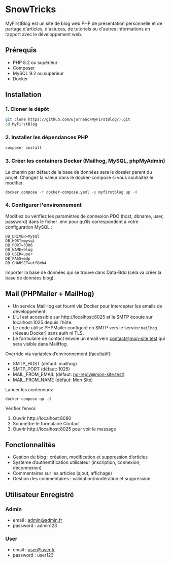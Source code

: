 # SnowTricks

MyFirstBlog est un site de blog web PHP de présentation personnelle et de partage d'articles, d'astuces, de tutoriels ou d'autres informations en rapport avec le développement web.

## Prérequis

- PHP 8.2 ou supérieur
- Composer
- MySQL 9.2 ou supérieur
- Docker

## Installation

### 1. Cloner le dépôt

```bash
git clone https://github.com/Ejornanc/MyFirstBlog/).git
cd MyFirstBlog
```

### 2. Installer les dépendances PHP

```bash
composer install
```

### 3. Créer les containers Docker (Mailhog, MySQL, phpMyAdmin)

Le chemin par défaut de la base de données sera le dossier parent du projet. Changez la valeur dans le docker-compose si vous souhaitez le modifier.

```bash
docker compose -f docker-compose.yaml -p myfirstblog up -d
```

### 4. Configurer l'environnement

Modifiez ou vérifiez les paramètres de connexion PDO (host, dbname, user, password) dans le ficher .env pour qu’ils correspondent à votre configuration MySQL :

```
DB_DRIVER=mysql
DB_HOST=mysql
DB_PORT=3306
DB_NAME=blog
DB_USER=user
DB_PASS=mdp
DB_CHARSET=utf8mb4
```
Importer la base de données qui se trouve dans Data-Bdd (cela va créer la base de données blog).


## Mail (PHPMailer + MailHog)

- Un service MailHog est fourni via Docker pour intercepter les emails de développement.
- L’UI est accessible sur http://localhost:8025 et le SMTP écoute sur localhost:1025 depuis l’hôte.
- Le code utilise PHPMailer configuré en SMTP vers le service `mailhog` (réseau Docker) sans auth ni TLS.
- Le formulaire de contact envoie un email vers contact@mon-site.test qui sera visible dans MailHog.

Override via variables d’environnement (facultatif):
- SMTP_HOST (défaut: mailhog)
- SMTP_PORT (défaut: 1025)
- MAIL_FROM_EMAIL (défaut: no-reply@mon-site.test)
- MAIL_FROM_NAME (défaut: Mon Site)

Lancer les conteneurs:
```
docker compose up -d
```

Vérifier l’envoi:
1. Ouvrir http://localhost:8080
2. Soumettre le formulaire Contact
3. Ouvrir http://localhost:8025 pour voir le message

## Fonctionnalités

- Gestion du blog : création, modification et suppression d’articles
- Système d’authentification utilisateur (inscription, connexion, déconnexion)
- Commentaires sur les articles (ajout, affichage)
- Gestion des commentaires : validation/modération et suppression

## Utilisateur Enregistré

### Admin
- email : admin@admin.fr
- password : admin123

### User
- email : user@user.fr
- password : user123
